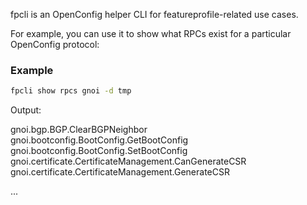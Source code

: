 fpcli is an OpenConfig helper CLI for featureprofile-related use cases.

For example, you can use it to show what RPCs exist for a particular OpenConfig
protocol:

### Example

```bash
fpcli show rpcs gnoi -d tmp
```

Output:

gnoi.bgp.BGP.ClearBGPNeighbor gnoi.bootconfig.BootConfig.GetBootConfig
gnoi.bootconfig.BootConfig.SetBootConfig
gnoi.certificate.CertificateManagement.CanGenerateCSR
gnoi.certificate.CertificateManagement.GenerateCSR

...

